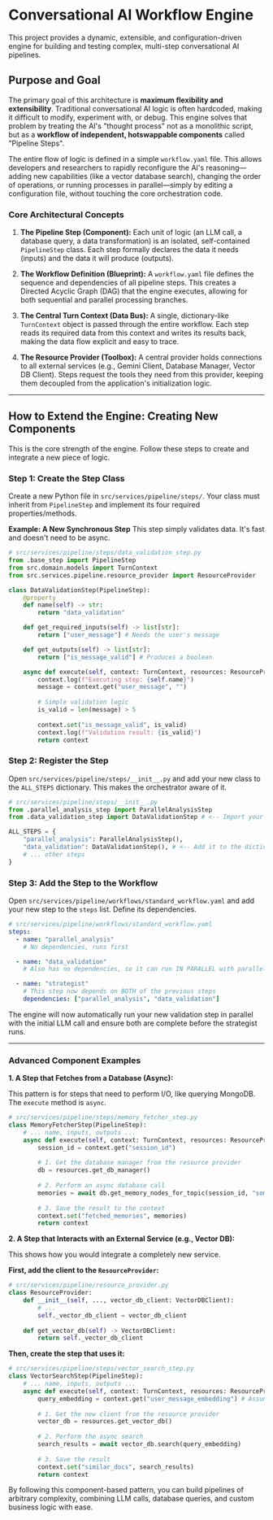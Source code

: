 # Conversational AI Workflow Engine

This project provides a dynamic, extensible, and configuration-driven engine for building and testing complex, multi-step conversational AI pipelines.

## Purpose and Goal

The primary goal of this architecture is **maximum flexibility and extensibility**. Traditional conversational AI logic is often hardcoded, making it difficult to modify, experiment with, or debug. This engine solves that problem by treating the AI's "thought process" not as a monolithic script, but as a **workflow of independent, hotswappable components** called "Pipeline Steps".

The entire flow of logic is defined in a simple `workflow.yaml` file. This allows developers and researchers to rapidly reconfigure the AI's reasoning—adding new capabilities (like a vector database search), changing the order of operations, or running processes in parallel—simply by editing a configuration file, without touching the core orchestration code.

### Core Architectural Concepts

1.  **The Pipeline Step (Component):** Each unit of logic (an LLM call, a database query, a data transformation) is an isolated, self-contained `PipelineStep` class. Each step formally declares the data it needs (inputs) and the data it will produce (outputs).

2.  **The Workflow Definition (Blueprint):** A `workflow.yaml` file defines the sequence and dependencies of all pipeline steps. This creates a Directed Acyclic Graph (DAG) that the engine executes, allowing for both sequential and parallel processing branches.

3.  **The Central Turn Context (Data Bus):** A single, dictionary-like `TurnContext` object is passed through the entire workflow. Each step reads its required data from this context and writes its results back, making the data flow explicit and easy to trace.

4.  **The Resource Provider (Toolbox):** A central provider holds connections to all external services (e.g., Gemini Client, Database Manager, Vector DB Client). Steps request the tools they need from this provider, keeping them decoupled from the application's initialization logic.

---

## How to Extend the Engine: Creating New Components

This is the core strength of the engine. Follow these steps to create and integrate a new piece of logic.

### Step 1: Create the Step Class

Create a new Python file in `src/services/pipeline/steps/`. Your class must inherit from `PipelineStep` and implement its four required properties/methods.

**Example: A New Synchronous Step**
This step simply validates data. It's fast and doesn't need to be async.

```python
# src/services/pipeline/steps/data_validation_step.py
from .base_step import PipelineStep
from src.domain.models import TurnContext
from src.services.pipeline.resource_provider import ResourceProvider

class DataValidationStep(PipelineStep):
    @property
    def name(self) -> str:
        return "data_validation"

    def get_required_inputs(self) -> list[str]:
        return ["user_message"] # Needs the user's message

    def get_outputs(self) -> list[str]:
        return ["is_message_valid"] # Produces a boolean

    async def execute(self, context: TurnContext, resources: ResourceProvider) -> TurnContext:
        context.log(f"Executing step: {self.name}")
        message = context.get("user_message", "")
        
        # Simple validation logic
        is_valid = len(message) > 5
        
        context.set("is_message_valid", is_valid)
        context.log(f"Validation result: {is_valid}")
        return context
```

### Step 2: Register the Step

Open `src/services/pipeline/steps/__init__.py` and add your new class to the `ALL_STEPS` dictionary. This makes the orchestrator aware of it.

```python
# src/services/pipeline/steps/__init__.py
from .parallel_analysis_step import ParallelAnalysisStep
from .data_validation_step import DataValidationStep # <-- Import your new step

ALL_STEPS = {
    "parallel_analysis": ParallelAnalysisStep(),
    "data_validation": DataValidationStep(), # <-- Add it to the dictionary
    # ... other steps
}
```

### Step 3: Add the Step to the Workflow

Open `src/services/pipeline/workflows/standard_workflow.yaml` and add your new step to the `steps` list. Define its dependencies.

```yaml
# src/services/pipeline/workflows/standard_workflow.yaml
steps:
  - name: "parallel_analysis"
    # No dependencies, runs first

  - name: "data_validation"
    # Also has no dependencies, so it can run IN PARALLEL with parallel_analysis

  - name: "strategist"
    # This step now depends on BOTH of the previous steps
    dependencies: ["parallel_analysis", "data_validation"]
```
The engine will now automatically run your new validation step in parallel with the initial LLM call and ensure both are complete before the strategist runs.

---

### Advanced Component Examples

**1. A Step that Fetches from a Database (Async):**

This pattern is for steps that need to perform I/O, like querying MongoDB. The `execute` method is `async`.

```python
# src/services/pipeline/steps/memory_fetcher_step.py
class MemoryFetcherStep(PipelineStep):
    # ... name, inputs, outputs ...
    async def execute(self, context: TurnContext, resources: ResourceProvider) -> TurnContext:
        session_id = context.get("session_id")
        
        # 1. Get the database manager from the resource provider
        db = resources.get_db_manager()
        
        # 2. Perform an async database call
        memories = await db.get_memory_nodes_for_topic(session_id, "some_topic")
        
        # 3. Save the result to the context
        context.set("fetched_memories", memories)
        return context
```

**2. A Step that Interacts with an External Service (e.g., Vector DB):**

This shows how you would integrate a completely new service.

**First, add the client to the `ResourceProvider`:**
```python
# src/services/pipeline/resource_provider.py
class ResourceProvider:
    def __init__(self, ..., vector_db_client: VectorDBClient):
        # ...
        self._vector_db_client = vector_db_client
    
    def get_vector_db(self) -> VectorDBClient:
        return self._vector_db_client
```

**Then, create the step that uses it:**
```python
# src/services/pipeline/steps/vector_search_step.py
class VectorSearchStep(PipelineStep):
    # ... name, inputs, outputs ...
    async def execute(self, context: TurnContext, resources: ResourceProvider) -> TurnContext:
        query_embedding = context.get("user_message_embedding") # Assumes a previous step created this
        
        # 1. Get the new client from the resource provider
        vector_db = resources.get_vector_db()
        
        # 2. Perform the async search
        search_results = await vector_db.search(query_embedding)
        
        # 3. Save the result
        context.set("similar_docs", search_results)
        return context
```

By following this component-based pattern, you can build pipelines of arbitrary complexity, combining LLM calls, database queries, and custom business logic with ease.